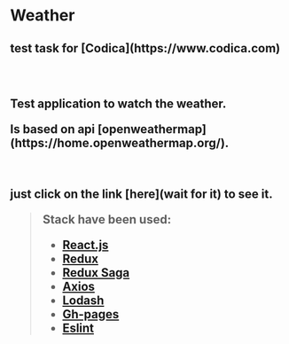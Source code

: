 <h1>Weather</h1>
<h2> test task for [Codica](https://www.codica.com)<h2>
  <br />
  <p>Test application to watch the weather.</p>
  <p>Is based on api [openweathermap](https://home.openweathermap.org/).</p>
 <br />
  <p>just click on the link [here](wait for it) to see it.</p>


> Stack have been used:
>
> * [React.js](https://reactjs.org/)
> * [Redux](https://redux.js.org/)
> * [Redux Saga](https://redux-saga.js.org/)
> * [Axios](https://github.com/axios/axios)
> * [Lodash](https://lodash.com/)
> * [Gh-pages](https://github.com/gitname/react-gh-pages)
> * [Eslint](https://eslint.org/)
